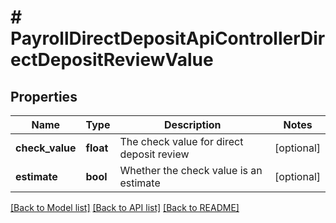 # # PayrollDirectDepositApiControllerDirectDepositReviewValue

## Properties

Name | Type | Description | Notes
------------ | ------------- | ------------- | -------------
**check_value** | **float** | The check value for direct deposit review | [optional]
**estimate** | **bool** | Whether the check value is an estimate | [optional]

[[Back to Model list]](../../README.md#models) [[Back to API list]](../../README.md#endpoints) [[Back to README]](../../README.md)
